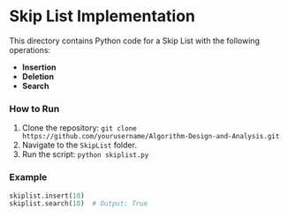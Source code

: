 # Skip List Implementation

This directory contains Python code for a Skip List with the following operations:
- **Insertion**
- **Deletion**
- **Search**

### How to Run
1. Clone the repository: `git clone https://github.com/yourusername/Algorithm-Design-and-Analysis.git`
2. Navigate to the `SkipList` folder.
3. Run the script: `python skiplist.py`

### Example
```python
skiplist.insert(10)
skiplist.search(10)  # Output: True